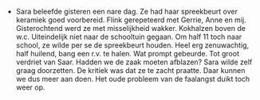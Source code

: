 - Sara beleefde gisteren een nare dag. Ze had haar spreekbeurt over keramiek goed voorbereid. Flink gerepeteerd met Gerrie, Anne en mij. Gisterochtend werd ze met misselijkheid wakker. Kokhalzen boven de w.c. Uiteindelijk niet naar de schooltuin gegaan. Om half 11 toch naar school, ze wilde per se de spreekbeurt houden. Heel erg zenuwachtig, half huilend, bang een r.v. te halen. Wat prompt gebeurde. Tot groot verdriet van Saar. Hadden we de zaak moeten afblazen? Sara wilde zelf graag doorzetten. De kritiek was dat ze te zacht praatte. Daar kunnen we dus meer aan doen. Het oude probleem van de faalangst duikt toch weer op.